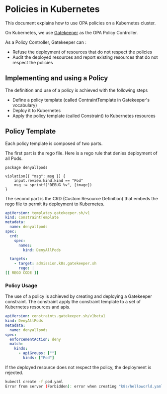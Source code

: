 # Policies in Kubernetes

This document explains how to use OPA policies on a Kubernetes cluster.

On Kubernetes, we use [Gatekeeper](./GATEKEEPER-SETUP.md) as the OPA Policy Controller.

As a Policy Controller, Gatekeeper can :
* Refuse the deployment of resources that do not respect the policies
* Audit the deployed resources and report existing resources that do not respect the policies

## Implementing and using a Policy

The definition and use of a policy is achieved with the following steps
* Define a policy template (called ContraintTemplate in Gatekeeper's vocabulary)
* Deploy it to Kubernetes
* Apply the policy template (called Constraint) to Kubernetes resources


## Policy Template

Each policy template is composed of two parts. 

The first part is the rego file. Here is a rego rule that denies deployment of all Pods.

```
package denyallpods                                           

violation[{ "msg": msg }] {
    input.review.kind.kind == "Pod"
    msg := sprintf("DEBUG %v", [image])
}
```

The second part is the CRD (Custom Resource Definition) that embeds the rego file to permit its deployment to Kubernetes.

```yaml
apiVersion: templates.gatekeeper.sh/v1
kind: ConstraintTemplate
metadata:
  name: denyallpods
spec:
  crd:
    spec:
      names:
        kind: DenyAllPods

  targets:
    - target: admission.k8s.gatekeeper.sh
      rego: |
[[ REGO CODE ]]
```

### Policy Usage

The use of a policy is achieved by creating and deploying a Gatekeeper constraint. The constraint apply the constraint template to a set of Kubernetes resources and apis. 

```yaml
apiVersion: constraints.gatekeeper.sh/v1beta1
kind: DenyAllPods
metadata:
  name: denyallpods
spec:
  enforcementAction: deny
  match:
    kinds:
      - apiGroups: [""]
        kinds: ["Pod"]
```

If the deployed resource does not respect the policy, the deployment is rejected.

```bash 
kubectl create -f pod.yaml 
Error from server (Forbidden): error when creating "k8s/helloworld.yaml": admission webhook "validation.gatekeeper.sh" denied the request: [denyallpods] DEBUG ***
```
